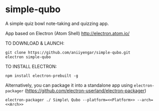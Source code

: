 # simple-qubo
A simple quiz bowl note-taking and quizzing app.

App based on Electron (Atom Shell) http://electron.atom.io/

TO DOWNLOAD & LAUNCH:
```
git clone https://github.com/aniiyengar/simple-qubo.git
electron simple-qubo
```
TO INSTALL ELECTRON:
```
npm install electron-prebuilt -g
```

Alternatively, you can package it into a standalone app using `electron-packager` (https://github.com/electron-userland/electron-packager)
```
electron-packager ./ Simple\ Qubo --platform=<<Platform>> --arch=<<Arch>>
```
